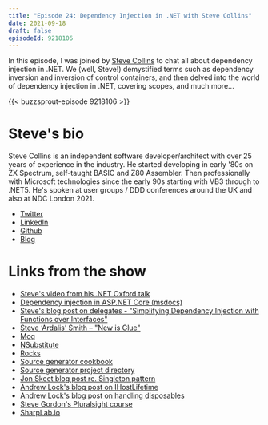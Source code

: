 ```yaml
---
title: "Episode 24: Dependency Injection in .NET with Steve Collins"
date: 2021-09-18
draft: false
episodeId: 9218106
---
```


In this episode, I was joined by [Steve Collins](https://twitter.com/stevetalkscode) to chat all about dependency injection in .NET. We (well, Steve!) demystified terms such as dependency inversion and inversion of control containers, and then delved into the world of dependency injection in .NET, covering scopes, and much more...

{{< buzzsprout-episode 9218106 >}}

# Steve's bio

Steve Collins is an independent software developer/architect with over 25 years of experience in the industry. He started developing in early '80s on ZX Spectrum, self-taught BASIC and Z80 Assembler. Then professionally with Microsoft technologies since the early 90s starting with VB3 through to .NET5. He's spoken at user groups / DDD conferences around the UK and also at NDC London 2021.

* [Twitter](https://twitter.com/stevetalkscode)
* [LinkedIn](https://www.linkedin.com/in/steve-collins-ab53129/)
* [Github](https://github.com/stevetalkscode)
* [Blog](https://stevetalkscode.co.uk)

# Links from the show

* [Steve's video from his .NET Oxford talk](https://www.dotnetoxford.com/posts/2021-02-steve-collins-di)
* [Dependency injection in ASP.NET Core (msdocs)](https://docs.microsoft.com/en-us/aspnet/core/fundamentals/dependency-injection?view=aspnetcore-5.0)
* [Steve's blog post on delegates - "Simplifying Dependency Injection with Functions over Interfaces"](https://stevetalkscode.co.uk/simplifying-di-with-functions)
* [Steve ‘Ardalis’ Smith – "New is Glue"](https://ardalis.com/new-is-glue/)
* [Moq](https://github.com/moq/moq4)
* [NSubstitute](https://nsubstitute.github.io/)
* [Rocks](https://github.com/JasonBock/Rocks)
* [Source generator cookbook](https://github.com/dotnet/roslyn/blob/main/docs/features/source-generators.cookbook.md)
* [Source generator project directory](https://github.com/amis92/csharp-source-generators)
* [Jon Skeet blog post re. Singleton pattern](https://csharpindepth.com/articles/singleton)
* [Andrew Lock's blog post on IHostLifetime](https://andrewlock.net/introducing-ihostlifetime-and-untangling-the-generic-host-startup-interactions/)
* [Andrew Lock's blog post on handling disposables](https://andrewlock.net/four-ways-to-dispose-idisposables-in-asp-net-core/)
* [Steve Gordon's Pluralsight course](https://www.pluralsight.com/courses/aspdotnet-core-dependency-injection)
* [SharpLab.io](https://sharplab.io/)
